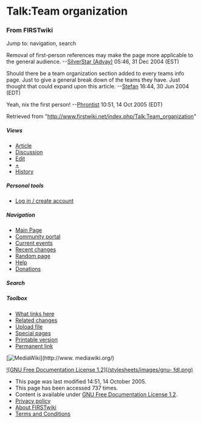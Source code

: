 # Talk:Team organization

### From FIRSTwiki

Jump to: navigation, search

Removal of first-person references may make the page more applicable to the
general audience. --[SilverStar (Advay)](/index.php/User:SilverStar
"User:SilverStar" ) 05:46, 31 Dec 2004 (EST)

Should there be a team organization section added to every teams info page.
Just to give a general break down of the teams they have. Just thought that
could expand upon this article. --[Stefan](/index.php/User:Stefan
"User:Stefan" ) 16:44, 30 Jun 2004 (EDT)

Yeah, nix the first person! --[Phrontist](/index.php/User:Phrontist
"User:Phrontist" ) 10:51, 14 Oct 2005 (EDT)

Retrieved from "<http://www.firstwiki.net/index.php/Talk:Team_organization>"

##### Views

  * [Article](/index.php/Team_organization)
  * [Discussion](/index.php/Talk:Team_organization)
  * [Edit](/index.php?title=Talk:Team_organization&action=edit)
  * [+](/index.php?title=Talk:Team_organization&action=edit&section=new)
  * [History](/index.php?title=Talk:Team_organization&action=history)

##### Personal tools

  * [Log in / create account](/index.php?title=Special:Userlogin&returnto=Talk:Team_organization)

[](/index.php/Main_Page "Main Page" )

##### Navigation

  * [Main Page](/index.php/Main_Page)
  * [Community portal](/index.php/FIRSTwiki:Community_portal)
  * [Current events](/index.php/Current_events)
  * [Recent changes](/index.php/Special:Recentchanges)
  * [Random page](/index.php/Special:Random)
  * [Help](/index.php/Help:Contents)
  * [Donations](/index.php/FIRSTwiki:Site_support)

##### Search



##### Toolbox

  * [What links here](/index.php/Special:Whatlinkshere/Talk:Team_organization)
  * [Related changes](/index.php/Special:Recentchangeslinked/Talk:Team_organization)
  * [Upload file](/index.php/Special:Upload)
  * [Special pages](/index.php/Special:Specialpages)
  * [Printable version](/index.php?title=Talk:Team_organization&printable=yes)
  * [Permanent link](/index.php?title=Talk:Team_organization&oldid=39702)

[![MediaWiki](/skins/common/images/poweredby_mediawiki_88x31.png)](http://www.
mediawiki.org/)

[![GNU Free Documentation License 1.2](/stylesheets/images/gnu-
fdl.png)](http://www.gnu.org/copyleft/fdl.html)

  * This page was last modified 14:51, 14 October 2005.
  * This page has been accessed 737 times.
  * Content is available under [GNU Free Documentation License 1.2](http://www.gnu.org/copyleft/fdl.html "http://www.gnu.org/copyleft/fdl.html" ).
  * [Privacy policy](/index.php/FIRSTwiki:Privacy_policy "FIRSTwiki:Privacy policy" )
  * [About FIRSTwiki](/index.php/FIRSTwiki:About "FIRSTwiki:About" )
  * [Terms and Conditions](/index.php/FIRSTwiki:Terms_and_conditions "FIRSTwiki:Terms and conditions" )

